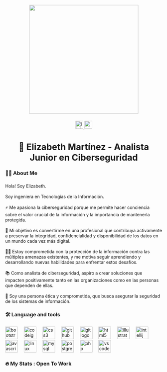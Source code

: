 <br clear="both">

<div align="center">
  <img height="350" src="https://cdn.pixabay.com/photo/2023/09/28/06/55/digital-8280778_960_720.jpg"  />
</div>

###

<div align="center">
  <a href="https://www.linkedin.com/in/maria-elizabeth-martinez-bautista/" target="_blank">
    <img src="https://img.shields.io/static/v1?message=LinkedIn&logo=linkedin&label=&color=0077B5&logoColor=white&labelColor=&style=for-the-badge" height="25" alt="linkedin logo"  />
  </a>
  <a href="elizabeth.martinezbta@gmail.com" target="_blank">
    <img src="https://img.shields.io/static/v1?message=Gmail&logo=gmail&label=&color=D14836&logoColor=white&labelColor=&style=for-the-badge" height="25" alt="gmail logo"  />
  </a>
</div>

###

<h1 align="center">👋 Elizabeth Martínez - Analista Junior en Ciberseguridad</h1>

###

<h3 align="left">👩‍💻  About Me</h3>

###

<p align="left">Hola! Soy Elizabeth.<br><br>Soy ingeniera en Tecnologías de la Información. <br><br>⚡ Me apasiona la ciberseguridad porque me permite hacer conciencia sobre el valor crucial de la información y la importancia de mantenerla protegida.<br><br>🔭 Mi objetivo es convertirme en una profesional que contribuya activamente a preservar la integridad, confidencialidad y disponibilidad de los datos en un mundo cada vez más digital.<br><br>👩‍💻 Estoy comprometida con la protección de la información contra las múltiples amenazas existentes, y me motiva seguir aprendiendo y desarrollando nuevas habilidades para enfrentar estos desafíos.<br><br>📚 Como analista de ciberseguridad, aspiro a crear soluciones que impacten positivamente tanto en las organizaciones como en las personas que dependen de ellas. <br><br>🚀 Soy una persona ética y comprometida, que busca asegurar la seguridad de los sistemas de información.</p>

###

<h3 align="left">🛠 Language and tools</h3>

###

<div align="left">
  <img src="https://cdn.jsdelivr.net/gh/devicons/devicon/icons/bootstrap/bootstrap-original.svg" height="40" alt="bootstrap logo"  />
  <img width="12" />
  <img src="https://cdn.jsdelivr.net/gh/devicons/devicon/icons/codeigniter/codeigniter-plain.svg" height="40" alt="codeigniter logo"  />
  <img width="12" />
  <img src="https://cdn.jsdelivr.net/gh/devicons/devicon/icons/css3/css3-original.svg" height="40" alt="css3 logo"  />
  <img width="12" />
  <img src="https://cdn.jsdelivr.net/gh/devicons/devicon/icons/github/github-original.svg" height="40" alt="github logo"  />
  <img width="12" />
  <img src="https://cdn.jsdelivr.net/gh/devicons/devicon/icons/git/git-original.svg" height="40" alt="git logo"  />
  <img width="12" />
  <img src="https://cdn.jsdelivr.net/gh/devicons/devicon/icons/html5/html5-original.svg" height="40" alt="html5 logo"  />
  <img width="12" />
  <img src="https://cdn.jsdelivr.net/gh/devicons/devicon/icons/illustrator/illustrator-plain.svg" height="40" alt="illustrator logo"  />
  <img width="12" />
  <img src="https://cdn.jsdelivr.net/gh/devicons/devicon/icons/intellij/intellij-original.svg" height="40" alt="intellij logo"  />
  <img width="12" />
  <img src="https://cdn.jsdelivr.net/gh/devicons/devicon/icons/javascript/javascript-original.svg" height="40" alt="javascript logo"  />
  <img width="12" />
  <img src="https://cdn.jsdelivr.net/gh/devicons/devicon/icons/linux/linux-original.svg" height="40" alt="linux logo"  />
  <img width="12" />
  <img src="https://cdn.jsdelivr.net/gh/devicons/devicon/icons/mysql/mysql-original.svg" height="40" alt="mysql logo"  />
  <img width="12" />
  <img src="https://cdn.jsdelivr.net/gh/devicons/devicon/icons/postgresql/postgresql-original.svg" height="40" alt="postgresql logo"  />
  <img width="12" />
  <img src="https://cdn.jsdelivr.net/gh/devicons/devicon/icons/php/php-original.svg" height="40" alt="php logo"  />
  <img width="12" />
  <img src="https://cdn.jsdelivr.net/gh/devicons/devicon/icons/vscode/vscode-original.svg" height="40" alt="vscode logo"  />
</div>

###

<h3 align="left">🔥   My Stats : Open To Work</h3>

###
